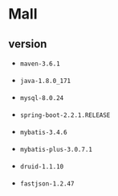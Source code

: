 # Mall

## version
- `maven-3.6.1`
  <br/>
  <br/>
- `java-1.8.0_171`
  <br/>
  <br/>
- `mysql-8.0.24`
  <br/>
  <br/>
- `spring-boot-2.2.1.RELEASE`
  <br/>
  <br/>
- `mybatis-3.4.6`
  <br/>
  <br/>
- `mybatis-plus-3.0.7.1`
  <br/>
  </br>
- `druid-1.1.10`
  <br/>
  <br/>
- `fastjson-1.2.47`